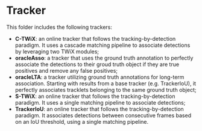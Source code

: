 # Tracker

This folder includes the following trackers:
- __C-TWiX__: an online tracker that follows the tracking-by-detection paradigm. It uses a cascade matching pipeline to associate detections by leveraging two TWiX modules;
- __oracleAsso__: a tracker that uses the ground truth annotation to perfectly associate the detections to their groud truth object if they are true positives and remove any false positives;
- __oracleLTA__: a tracker utilizing ground truth annotations for long-term association. Starting with results from a base tracker (e.g. TrackerIoU), it perfectly associates tracklets belonging to the same ground truth object;
- __S-TWiX__: an online tracker that follows the tracking-by-detection paradigm. It uses a single matching pipeline to associate detections;
- __TrackerIoU__: an online tracker that follows the tracking-by-detection paradigm. It associates detections between consecutive frames based on an IoU threshold, using a single matching pipeline.